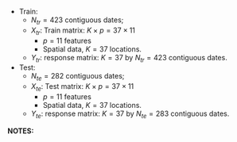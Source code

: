 - Train: 
    - $N_{tr} = 423$ contiguous dates;
    - $X_{tr}$: Train matrix: $K \times p = 37 \times 11$
        - $p=11$ features
        - Spatial data, $K = 37$ locations.
    - $Y_{tr}$: response matrix: $K = 37$ by $N_{tr} = 423$ contiguous dates.
- Test: 
    - $N_{te} = 282$ contiguous dates;
    - $X_{te}$: Test matrix: $K \times p = 37 \times 11$
        - $p=11$ features
        - Spatial data, $K = 37$ locations.
    - $Y_{te}$: response matrix: $K = 37$ by $N_{te} = 283$ contiguous dates.
    






__NOTES:__


